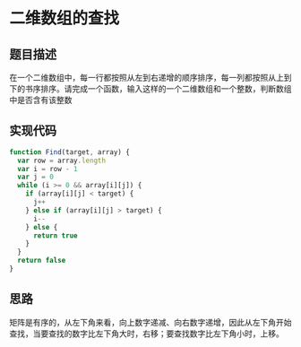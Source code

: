 # 二维数组的查找

## 题目描述

在一个二维数组中，每一行都按照从左到右递增的顺序排序，每一列都按照从上到下的书序排序。请完成一个函数，输入这样的一个二维数组和一个整数，判断数组中是否含有该整数

## 实现代码

```js
function Find(target, array) {
  var row = array.length
  var i = row - 1
  var j = 0
  while (i >= 0 && array[i][j]) {
    if (array[i][j] < target) {
      j++
    } else if (array[i][j] > target) {
      i--
    } else {
      return true
    }
  }
  return false
}
```

## 思路

矩阵是有序的，从左下角来看，向上数字递减、向右数字递增，因此从左下角开始查找，当要查找的数字比左下角大时，右移；要查找数字比左下角小时，上移。
